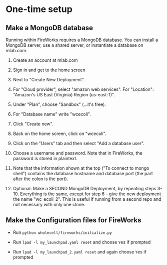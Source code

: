# One-time setup

## Make a MongoDB database

Running within FireWorks requires a MongoDB database. You can install a MongoDB
server, use a shared server, or instantiate a database on mlab.com.

1. Create an account at mlab.com

2. Sign in and get to the home screen

3. Next to "Create New Deployment".

4. For "Cloud provider", select "amazon web services".  For "Location": "Amazon's US East (Virginia) Region (us-east-1)".

5. Under "Plan", choose "Sandbox" (...it's free).

6. For "Database name" write "wcecoli".

7. Click "Create new".

8. Back on the home screen, click on "wcecoli".

9. Click on the "Users" tab and then select "Add a database user".

10. Choose a username and password.  Note that in FireWorks, the password is stored in plaintext.

11. Note that the information shown at the top ("To connect to mongo shell") contains the database hostname and database port (the part after the colon is the port).

12. Optional: Make a SECOND MongoDB Deployment, by repeating steps 3-10. Everything is the same, except for step 6 - give the new deployment the name "wc_ecoli_2".  This is useful if running from a second repo and not necessary with only one clone.

## Make the Configuration files for FireWorks

* Run `python wholecell/fireworks/initialize.py`

* Run `lpad -l my_launchpad.yaml reset` and choose `Y`es if prompted

* Run `lpad -l my_launchpad_2.yaml reset` and again choose `Y`es if prompted
